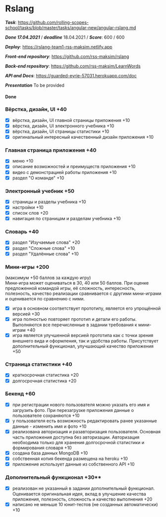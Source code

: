 # Rslang

**_Task_**: https://github.com/rolling-scopes-school/tasks/blob/master/tasks/angular-new/angular-rslang.md

**_Done 17.04.2021_** / **_deadline_** 18.04.2021 / **_Score_**: 600 / 600

**_Deploy_**: https://rslang-team1-rss-maksim.netlify.app

**_Front-end repository_**: https://github.com/rss-maksim/rslang

**_Back-end repository_**: https://github.com/rss-maksim/LearnWords

**_API and Docs_**: https://guarded-eyrie-57031.herokuapp.com/doc

**_Presentation_** To be provided

#### Done

### Вёрстка, дизайн, UI +40

- [x] вёрстка, дизайн, UI главной страницы приложения +10
- [x] вёрстка, дизайн, UI электронного учебника +10
- [x] вёрстка, дизайн, UI страницы статистики +10
- [x] оригинальный интересный качественный дизайн приложения +10

### Главная страница приложения +40

- [x] меню +10
- [x] описание возможностей и преимуществ приложения +10
- [x] видео с демонстрацией работы приложения +10
- [x] раздел "О команде" +10

### Электронный учебник +50

- [x] страницы и разделы учебника +10
- [x] настройки +10
- [x] список слов +20
- [x] навигация по страницам и разделам учебника +10

### Словарь +40

- [x] раздел "Изучаемые слова" +20
- [x] раздел "Сложные слова" +10
- [x] раздел "Удалённые слова" +10

### Мини-игры +200

(максимум +50 баллов за каждую игру)  
Мини-игра может оцениваться в 30, 40 или 50 баллов. При оценке предложенной командой игры, её сложность, интересность, полезность, качество реализации сравнивается с другими мини-играми и оценивается по сравнению с ними.

- [x] игра в основном соответствует прототипу, является его упрощённой версией +30
- [x] игра полностью повторяет прототип и детали его работы. Выполняются все перечисленные в задании требования к мини-играм +40
- [x] игра является улучшенной версией прототипа как с точки зрения внешнего вида и оформления, так и удобства работы. Присутствует дополнительный функционал, улучшающий качество приложения +50

### Страница статистики +40

- [x] краткосрочная статистика +20
- [x] долгосрочная статистика +20

### Бекенд +60

- [x] при регистрации нового пользователя можно указать его имя и загрузить фото. При перезагрузке приложения данные о пользователе сохраняются +10
- [x] у пользователя есть возможность редактировать ранее указанные данные - изменить имя и фото +10
- [x] реализована авторизация и разавторизация пользователя. Основная часть приложения доступна без авторизации. Авторизация необходима только для хранения долгосрочной статистики и формирования словаря +10
- [x] создана база данных MongoDB +10
- [x] собственная копия бекенда размещена на heroku +10
- [x] приложение использует данные из собственного API +10

### Дополнительный функционал +30\*\*

- [x] реализован не указанный в задании дополнительный функционал. Оценивается оригинальная идея, вклад в улучшение качества приложения, полезность, сложность и качество выполнения +20
- [x] написано не меньше 10 юнит-тестов (не созданных автоматически) +10
